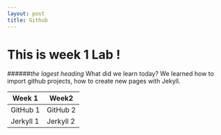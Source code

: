 ```yaml
---
layout: post
title: Github
---
```

# This is week 1 Lab ! 
######*the lagest heading*
What did we learn today? We learned how to  import github projects, how to create new pages with Jekyll.


Week 1  | Week2
------------- | -------------
GitHub 1 | GitHub 2
Jerkyll 1  | Jerkyll 2
